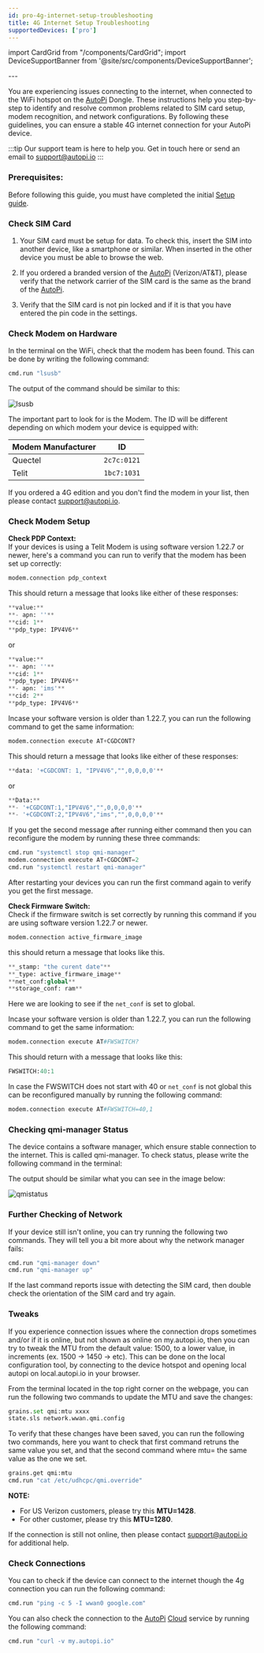 ```yaml
---
id: pro-4g-internet-setup-troubleshooting
title: 4G Internet Setup Troubleshooting
supportedDevices: ['pro']
---
```

import CardGrid from "/components/CardGrid";
import DeviceSupportBanner from '@site/src/components/DeviceSupportBanner';

<DeviceSupportBanner supported={frontMatter.supportedDevices} />
---

You are experiencing issues connecting to the internet, when connected to the WiFi hotspot on the [AutoPi](https://www.autopi.io) Dongle. These instructions help you step-by-step to identify and resolve common problems related to SIM card setup, modem recognition, and network configurations. By following these guidelines, you can ensure a stable 4G internet connection for your AutoPi device. 

:::tip Our support team is here to help you.
Get in touch here or send an email to support@autopi.io
:::

### Prerequisites:
Before following this guide, you must have completed the initial [Setup guide](https://docs.autopi.io/getting_started/autopi_canfd_pro/).

### Check SIM Card

1. Your SIM card must be setup for data. To check this, insert the SIM into another device, like a smartphone or similar. When inserted in the other device you must be able to browse the web.

1. If you ordered a branded version of the [AutoPi](https://www.autopi.io) (Verizon/AT&T), please verify that the network carrier of the SIM card is the same as the brand of the [AutoPi](https://www.autopi.io).

1. Verify that the SIM card is not pin locked and if it is that you have entered the pin code in the settings. 

### Check Modem on Hardware
In the terminal on the WiFi, check that the modem has been found. This can be done by writing the following command:

```python
cmd.run "lsusb" 
```

The output of the command should be similar to this:

![lsusb](/img/getting_started/autopi_tmu_cm4/4g_internet_setup_troubleshooting/lsusb.jpg)

The important part to look for is the Modem. The ID will be different depending on which modem your device is equipped with:

| **Modem Manufacturer** | **ID**      |
|------------------------|-------------|
| Quectel                | `2c7c:0121` |
| Telit                  | `1bc7:1031` |

If you ordered a 4G edition and you don't find the modem in your list, then please contact support@autopi.io. 

### Check Modem Setup
**Check PDP Context:**  
If your devices is using a Telit Modem is using software version 1.22.7 or newer,
here's a command you can run to verify that the modem has been set up correctly: 
```python
modem.connection pdp_context
```
This should return a message that looks like either of these responses: 
```python
**value:**  
**- apn: ''**  
**cid: 1**  
**pdp_type: IPV4V6**  
```
or  
```python
**value:**  
**- apn: ''**  
**cid: 1**  
**pdp_type: IPV4V6**  
**- apn: 'ims'**  
**cid: 2**  
**pdp_type: IPV4V6**  
```

Incase your software version is older than 1.22.7, you can run the following command to get the same information:  
```python
modem.connection execute AT+CGDCONT?
```

This should return a message that looks like either of these responses: 
```python
**data: '+CGDCONT: 1, "IPV4V6","",0,0,0,0'**  
```
or
```python  
**Data:**   
**- '+CGDCONT:1,"IPV4V6","",0,0,0,0'**   
**- '+CGDCONT:2,"IPV4V6","ims","",0,0,0,0'**
```

If you get the second message after running either command then you can reconfigure the modem by running these three commands: 
```python
cmd.run "systemctl stop qmi-manager"
modem.connection execute AT+CGDCONT=2
cmd.run "systemctl restart qmi-manager"
```

After restarting your devices you can run the first command again to verify you get the first message. 

**Check Firmware Switch:**  
Check if the firmware switch is set correctly by running this command if you are using software version 1.22.7 or newer.
```python
modem.connection active_firmware_image
```

this should return a message that looks like this.  
```python
**_stamp: "the curent date"**  
**_type: active_firmware_image**  
**net_conf:global**  
**storage_conf: ram**  
```
Here we are looking to see if the `net_conf` is set to global.

Incase your software version is older than 1.22.7, you can run the following command to get the same information:  
```python
modem.connection execute AT#FWSWITCH?
```

This should return with a message that looks like this: 
```python
FWSWITCH:40:1
```
In case the FWSWITCH does not start with 40 or `net_conf` is not global this can be reconfigured manually by running the following command: 
```python
modem.connection execute AT#FWSWITCH=40,1
```

### Checking qmi-manager Status
The device contains a software manager, which ensure stable connection to the internet. This is called qmi-manager. To check status, please write the following command in the terminal:

The output should be similar what you can see in the image below:

![qmistatus](/img/getting_started/autopi_tmu_cm4/4g_internet_setup_troubleshooting/qmistatus.jpg)

### Further Checking of Network

If your device still isn't online, you can try running the following two commands. They will tell you a bit more about why the network manager fails:
```python
cmd.run "qmi-manager down"
cmd.run "qmi-manager up"
```

If the last command reports issue with detecting the SIM card, then double check the orientation of the SIM card and try again.

### Tweaks

If you experience connection issues where the connection drops sometimes and/or if it is online, but not shown as online on my.autopi.io, then you can try to tweak the MTU from the default value: 1500, to a lower value, in increments (ex. 1500 -> 1450 -> etc).
This can be done on the local configuration tool, by connecting to the device hotspot and opening local autopi on local.autopi.io in your browser.

From the terminal located in the top right corner on the webpage, you can run the following two commands to update the MTU and save the changes: 
```python
grains.set qmi:mtu xxxx
state.sls network.wwan.qmi.config
```
To verify that these changes have been saved, you can run the following two commands, here you want to check that first command retruns the same value you set, and that the second command where mtu= the same value as the one we set.    
```python
grains.get qmi:mtu 
cmd.run "cat /etc/udhcpc/qmi.override"
```
**NOTE:**
- For US Verizon customers, please try this **MTU=1428**.     
- For other customer, please try this **MTU=1280**.

If the connection is still not online, then please contact support@autopi.io for additional help.

### Check Connections

You can to check if the device can connect to the internet though the 4g connection you can run the following command: 
```python
cmd.run "ping -c 5 -I wwan0 google.com"
```
You can also check the connection to the [AutoPi](https://www.autopi.io) [Cloud](https://www.autopi.io/software-platform/cloud-management) service by running the following command: 
```python
cmd.run "curl -v my.autopi.io"
```

